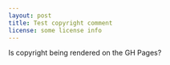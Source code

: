 ```yaml
---
layout: post
title: Test copyright comment
license: some license info
---
```


<!---
Copyright (c) 2024, German Shegalov
-->

Is copyright being rendered on the GH Pages?
